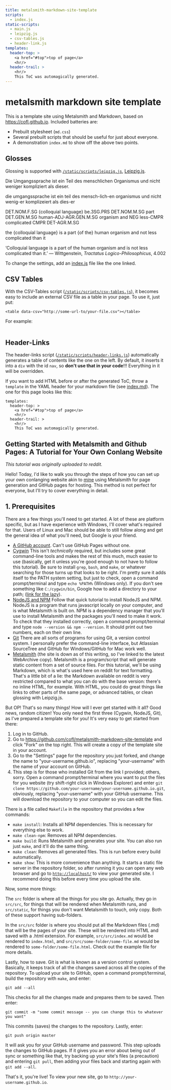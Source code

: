 ```yaml
---
title: metalsmith-markdown-site-template
scripts:
  - index.js
static-scripts:
  - main.js
  - leipzig.js
  - csv-tables.js
  - header-link.js
templates:
  header-top: >
    <a href="#top">top of page</a>
    <hr/>
  header-trail: >
    <hr/>
    This ToC was automagically generated.
---
```

# <a name="top" title="Top">metalsmith markdown site template</a>

This is a template site using Metalsmith and Markdown, based on <https://cofl.github.io>. Included batteries are:

- Prebuilt stylesheet (`md.css`)
- Several prebuilt scripts that should be useful for just about everyone.
- A demonstration `index.md` to show off the above two points.

## Glosses

Glossing is supported with [`/static/scripts/leipzig.js`](#todo), [Leipzig.js](https://bdchauvette.github.io/leipzig.js/examples/).

<div data-gloss>
  <p>Die Umgangssprache ist ein Teil des menschlichen Organismus und nicht weniger kompliziert als dieser.</p>
  <p>die umgangssprache ist ein teil des mensch-lich-en organismus und nicht wenig-er komplizeiert als dies-er</p>
  <p>DET.NOM.F.SG {colloquial language} be.3SG.PRS DET.NOM.M.SG part DET.GEN.M.SG human-ADJ-AGR.GEN.M.SG organism and NEG less-CMPR complicated CMPR DET-AGR.M.SG</p>
  <p>the {colloquial language} is a part {of the} human organism and not less complicated than it</p>
  <p>‘Colloquial language is a part of the human organism and is not less complicated than it.’ &mdash; Wittgenstein, <i>Tractatus Logico-Philosophicus</i>, 4.002</p>
</div>

To change the settings, add an [index.js](#todo) file like the one linked.

## CSV Tables

With the CSV-Tables script ([`/static/scripts/csv-tables.js`](#todo)), it becomes easy to include an external CSV file as a table in your page. To use it, just put:

    <table data-csv="http://some-url-to/your-file.csv"></table>
    
For example:

<table data-csv="example.csv"></table>

## Header-Links

The header-links script ([`/static/scripts/header-links.js`](#todo)) automatically generates a table of contents like the one on the left. By default, it inserts it into a `div` with the id `nav`, so __don't use that in your code__!!! Everything in it will be overridden.

If you want to add HTML before or after the generated ToC, throw a `template` in the YAML header for your markdown file (see [index.md](#todo)). The one for this page looks like this:

    templates:
      header-top: >
        <a href="#top">top of page</a>
        <hr/>
      header-trail: >
        <hr/>
        This ToC was automagically generated.

## Getting Started with Metalsmith and Github Pages: A Tutorial for Your Own Conlang Website

_This tutorial was originally uploaded to reddit._

Hello! Today, I'd like to walk you through the steps of how you can set up your own conlanging website akin to [mine](https://cofl.github.io) using Metalsmith for page generation and GitHub pages for hosting. This method is not perfect for everyone, but I'll try to cover everything in detail.

## 1. Prerequisites

There are a few things you'll need to get started. A lot of these are platform specific, but as I have experience with Windows, I'll cover what's required for that. Users of Linux and Mac should be able to still follow along and get the general idea of what you'll need, but Google is your friend.

- [A GitHub account](https://github.com). Can't use GitHub Pages without one.
- [Cygwin](https://www.cygwin.com/)
  This isn't *technically* required, but includes some great command-line tools and makes the rest of this much, much easier to use (basically, get it unless you're good enough to not have to follow this tutorial). Be sure to install `grep`, `bash`, and `make`, or whatever searching for those turns up that looks to be right. I'm pretty sure it adds itself to the PATH system setting, but just to check, open a command prompt/terminal and type `echo %PATH%` (Windows only). If you don't see something like `C:/cygwin/bin`, Google how to add a directory to your path; ([link for the lazy](https://www.google.com/search?q=how+to+add+a+directory+to+path+windows)).
- [NodeJS and NPM](http://blog.nodeknockout.com/post/65463770933/how-to-install-nodejs-and-npm)
  Follow that quick tutorial to install NodeJS and NPM. NodeJS is a program that runs javascript locally on your computer, and is what Metalsmith is built on. NPM is a dependency manager that you'll use to install Metalsmith and the packages you'll need to make it work. To check that they installed correctly, open a command prompt/terminal and type `node --version && npm --version`. It should print out two numbers, each on their own line.
- [Git](https://git-scm.com/)
  There are all sorts of programs for using Git, a version control system. I personally prefer the command-line interface, but Atlassian SourceTree and GitHub for Windows/GitHub for Mac work well.
- [Metalsmith](https://web.archive.org/web/20151103035947/http://www.metalsmith.io/) (the site is down as of this writing, so I've linked to the latest WebArchive copy).
  Metalsmith is a program/script that will generate static content from a set of source files. For this tutorial, we'll be using Markdown, which is what's used here on reddit for text formatting. That's a little bit of a lie: the Markdown available on reddit is very restricted compared to what you can do with the base version: there's no inline HTML, for example. With HTML, you could do great things like links to other parts of the same page, or advanced tables, or clean glossing with Leipzig.js.

But OP! That's so many things! How will I ever get started with it all? Good news, random citizen! You only need the first three (Cygwin, NodeJS, Git), as I've prepared a template site for you! It's very easy to get started from there:

1. Log in to GitHub.
2. Go to https://github.com/cofl/metalsmith-markdown-site-template and click "Fork" on the top right. This will create a copy of the template site in your account.
3. Go to the "Settings" page for the repository you just forked, and change the name to "your-username.github.io", replacing "your-username" with the name of your account on GitHub.
4. This step is for those who installed Git from the link I provided; others, sorry.
  Open a command prompt/terminal where you want to put the files for you website (try shift-right click in Windows Explorer) and enter `git clone https://github.com/your-username/your-username.github.io.git`, obviously, replacing "your-username" with your GitHub username. This will download the repository to your computer so you can edit the files.

There is a file called `Makefile` in the repository that provides a few commands:

- `make install`: Installs all NPM dependencies. This is necessary for everything else to work.
- `make clean-npm`: Removes all NPM dependencies.
- `make build`: Runs Metalsmith and generates your site. You can also run just `make`, and it'll do the same thing.
- `make clean`: Removes all generated files. This is run before every build automatically.
- `make show`: This is more convenience than anything. It starts a static file server in the repository folder, so after running it you can open any web browser and go to [`http://localhost/`](http://localhost/) to view your generated site. I recommend doing this before every time you upload the site.

Now, some more things:

The `src` folder is where all the things for you site go. Actually, they go in `src/src`, for things that will be rendered when Metalsmith runs, and `src/static`, for things you don't want Metalsmith to touch, only copy. Both of these support having sub-folders.

In the `src/src` folder is where you should put all the Markdown files (.md) that will be the pages of your site. These will be rendered into HTML and saved with a .html extension. For example, `src/src/index.md` would be rendered to `index.html`, and `src/src/some-folder/some-file.md` would be rendered to `some-folder/some-file.html`. Check out the example file for more details.

Lastly, how to save. Git is what is known as a version control system. Basically, it keeps track of all the changes saved across all the copies of the repository. To upload your site to GitHub, open a command prompt/terminal, build the repository with `make`, and enter:

    git add --all

This checks for all the changes made and prepares them to be saved. Then enter:

    git commit -m "some commit message -- you can change this to whatever you want"

This commits (saves) the changes to the repository. Lastly, enter:

    git push origin master

It will ask you for your GitHub username and password. This step uploads the changes to GitHub pages. If it gives you an error about being out of sync or something like that, try backing up your site's files (a precaution) and entering `git pull`, then adding your files back and starting again with `git add --all`.

That's it, you're live! To view your new site, go to `http://your-username.github.io`.